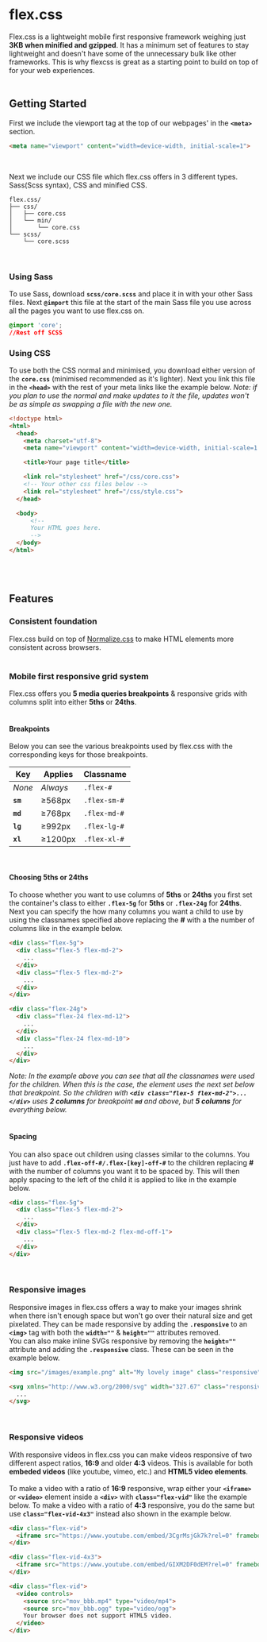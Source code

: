 # flex.css
Flex.css is a lightweight mobile first responsive framework weighing just **3KB when minified and gzipped**. It has a minimum set of features to stay lightweight and doesn't have some of the unnecessary bulk like other frameworks. This is why flexcss is great as a starting point to build on top of for your web experiences.
<br/><br/>

## Getting Started
First we include the viewport tag at the top of our webpages' in the **`<meta>`** section.
```html
<meta name="viewport" content="width=device-width, initial-scale=1">
```
<br/>

Next we include our CSS file which flex.css offers in 3 different types. Sass(Scss syntax), CSS and minified CSS.
```
flex.css/
├── css/
│   ├── core.css
│   └── min/
│       └── core.css
└── scss/
    └── core.scss
```
<br/>

### Using Sass
To use Sass, download **`scss/core.scss`** and place it in with your other Sass files. Next **`@import`** this file at the start of the main Sass file you use across all the pages you want to use flex.css on.
```css
@import 'core';
//Rest off SCSS
```

### Using CSS
To use both the CSS normal and minimised, you download either version of the **`core.css`** (minimised recommended as it's lighter). Next you link this file in the **`<head>`** with the rest of your meta links like the example below. *Note: if you plan to use the normal and make updates to it the file, updates won't be as simple as swapping a file with the new one.*
```html
<!doctype html>
<html>
  <head>
    <meta charset="utf-8">
    <meta name="viewport" content="width=device-width, initial-scale=1.0">

    <title>Your page title</title>

    <link rel="stylesheet" href="/css/core.css">
    <!-- Your other css files below -->
    <link rel="stylesheet" href="/css/style.css">
  </head>

  <body>
      <!--
      Your HTML goes here.
      -->
  </body>
</html>
```
<br/><br/>
## Features

### Consistent foundation
Flex.css build on top of [Normalize.css](http://necolas.github.io/normalize.css/) to make HTML elements more consistent across browsers.
<br/><br/>
### Mobile first responsive grid system
Flex.css offers you **5 media queries breakpoints** & responsive grids with columns split into either **5ths** or **24ths**.
<br/><br/>

#### Breakpoints
Below you can see the various breakpoints used by flex.css with the corresponding keys for those breakpoints.

Key | Applies | Classname
--- | --- | ---
*None* | *Always* | `.flex-#`
**`sm`** | ≥568px | `.flex-sm-#`
**`md`** | ≥768px | `.flex-md-#`
**`lg`** | ≥992px | `.flex-lg-#`
**`xl`** | ≥1200px | `.flex-xl-#`
<br/>

#### Choosing 5ths or 24ths
To choose whether you want to use columns of **5ths** or **24ths** you first set the container's class to either **`.flex-5g`** for **5ths** or **`.flex-24g`** for **24ths**. Next you can specify the how many columns you want a child to use by using the classnames specified above replacing the **#** with a the number of columns like in the example below.

```html
<div class="flex-5g">
  <div class="flex-5 flex-md-2">
    ...
  </div>
  <div class="flex-5 flex-md-2">
    ...
  </div>
</div>

<div class="flex-24g">
  <div class="flex-24 flex-md-12">
    ...
  </div>
  <div class="flex-24 flex-md-10">
    ...
  </div>
</div>
```
_Note: In the example above you can see that all the classnames were used for the children. When this is the case, the element uses the next set below that breakpoint. So the children with **`<div class="flex-5 flex-md-2">...</div>`** uses **2 columns** for breakpoint **`md`** and above, but **5 columns** for everything below._
<br/><br/>

#### Spacing
You can also space out children using classes similar to the columns. You just have to add **`.flex-off-#/.flex-[key]-off-#`** to the children replacing **#** with the number of columns you want it to be spaced by. This will then apply spacing to the left of the child it is applied to like in the example below.
```html
<div class="flex-5g">
  <div class="flex-5 flex-md-2">
    ...
  </div>
  <div class="flex-5 flex-md-2 flex-md-off-1">
    ...
  </div>
</div>
```
<br/>

### Responsive images
Responsive images in flex.css offers a way to make your images shrink when there isn't enough space but won't go over their natural size and get pixelated. They can be made responsive by adding the **`.responsive`** to an **`<img>`** tag with both the **`width=""`** & **`height=""`** attributes removed.<br/>
You can also make inline SVGs responsive by removing the **`height=""`** attribute and adding the **`.responsive`** class. These can be seen in the example below.
```html
<img src="/images/example.png" alt="My lovely image" class="responsive" />

<svg xmlns="http://www.w3.org/2000/svg" width="327.67" class="responsive" viewBox="0 0 327.67 303.99">
  ...
</svg>
```
<br/>

### Responsive videos
With responsive videos in flex.css you can make videos responsive of two different aspect ratios, **16:9** and older **4:3** videos. This is available for both **embeded videos** (like youtube, vimeo, etc.) and **HTML5 video elements**.
<br/><br/>
To make a video with a ratio of **16:9** responsive, wrap either your **`<iframe>`** or **`<video>`** element inside a **`<div>`** with **`class="flex-vid"`** like the example below. To make a video with a ratio of **4:3** responsive, you do the same but use **`class="flex-vid-4x3"`** instead also shown in the example below.
```html
<div class="flex-vid">
  <iframe src="https://www.youtube.com/embed/3CgrMsjGk7k?rel=0" frameborder="0" allowfullscreen></iframe>
</div>

<div class="flex-vid-4x3">
  <iframe src="https://www.youtube.com/embed/GIXM2DF0dEM?rel=0" frameborder="0" allowfullscreen></iframe>
</div>

<div class="flex-vid">
  <video controls>
    <source src="mov_bbb.mp4" type="video/mp4">
    <source src="mov_bbb.ogg" type="video/ogg">
    Your browser does not support HTML5 video.
  </video>
</div>
```
